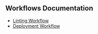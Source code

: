 ## Workflows Documentation
- [Linting Workflow](.github/workflows/LINT_README.md)
- [Deployment Workflow](.github/workflows/DEPLOY_README.md)

